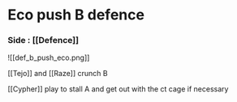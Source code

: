 # Eco push B defence


### Side : [[Defence]]

![[def_b_push_eco.png]]

[[Tejo]] and [[Raze]] crunch B

[[Cypher]] play to stall A and get out with the ct cage if necessary